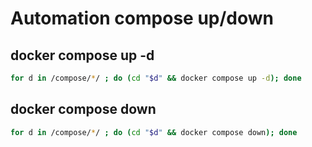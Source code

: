 # Automation compose up/down

## docker compose up -d

```sh
for d in /compose/*/ ; do (cd "$d" && docker compose up -d); done
```

## docker compose down
```sh
for d in /compose/*/ ; do (cd "$d" && docker compose down); done
```

